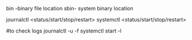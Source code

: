 bin -binary file location
sbin- system binary location


journalctl  <status/start/stop/restart> <serviceName>
systemctl <status/start/stop/restart>  <serviceName>

#to check logs
journalctl -u <SERVICE> -f
systemctl start <service> -l 
